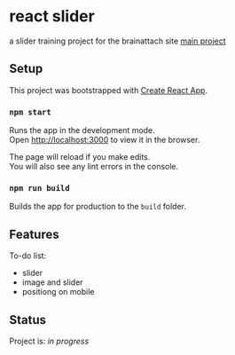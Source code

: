 # react slider

a slider training project for the brainattach site
[main project](https://github.com/radeth/brainattach-v2)
## Setup

This project was bootstrapped with [Create React App](https://github.com/facebook/create-react-app).

### `npm start`

Runs the app in the development mode.<br>
Open [http://localhost:3000](http://localhost:3000) to view it in the browser.

The page will reload if you make edits.<br>
You will also see any lint errors in the console.

### `npm run build`

Builds the app for production to the `build` folder.<br>

## Features

To-do list:
- slider
- image and slider
- positiong on mobile

## Status

Project is: _in progress_

